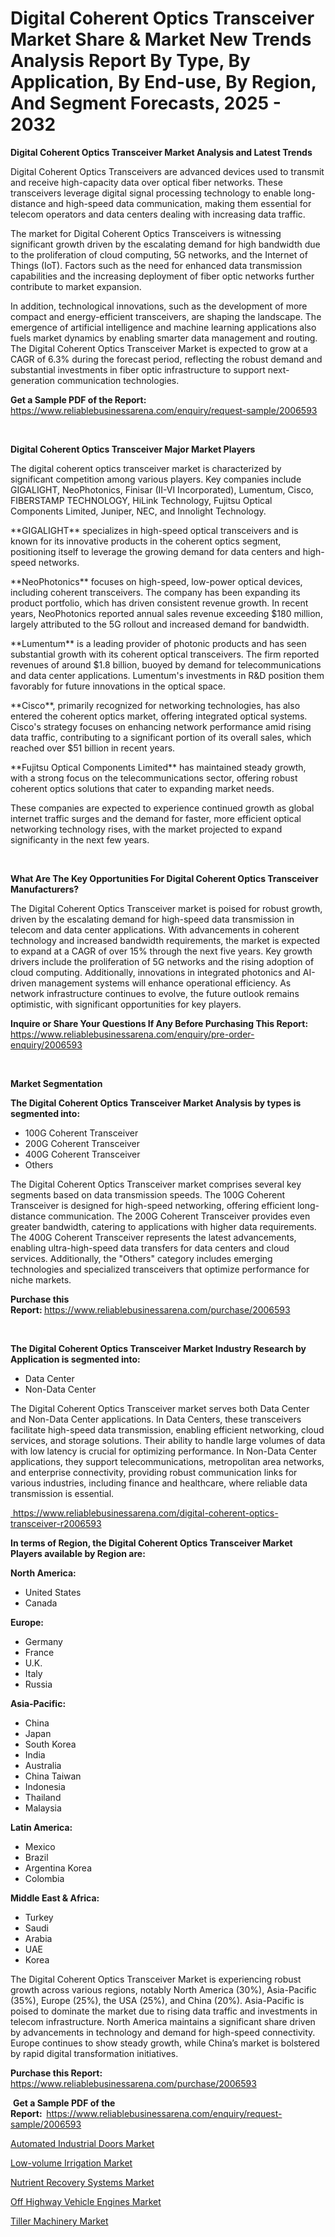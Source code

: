 <p><h1>Digital Coherent Optics Transceiver Market Share & Market New Trends Analysis Report By Type, By Application, By End-use, By Region, And Segment Forecasts, 2025 - 2032</h1></p><p><strong>Digital Coherent Optics Transceiver Market Analysis and Latest Trends</strong></p>
<p><p>Digital Coherent Optics Transceivers are advanced devices used to transmit and receive high-capacity data over optical fiber networks. These transceivers leverage digital signal processing technology to enable long-distance and high-speed data communication, making them essential for telecom operators and data centers dealing with increasing data traffic. </p><p>The market for Digital Coherent Optics Transceivers is witnessing significant growth driven by the escalating demand for high bandwidth due to the proliferation of cloud computing, 5G networks, and the Internet of Things (IoT). Factors such as the need for enhanced data transmission capabilities and the increasing deployment of fiber optic networks further contribute to market expansion. </p><p>In addition, technological innovations, such as the development of more compact and energy-efficient transceivers, are shaping the landscape. The emergence of artificial intelligence and machine learning applications also fuels market dynamics by enabling smarter data management and routing. The Digital Coherent Optics Transceiver Market is expected to grow at a CAGR of 6.3% during the forecast period, reflecting the robust demand and substantial investments in fiber optic infrastructure to support next-generation communication technologies.</p></p>
<p><strong>Get a Sample PDF of the Report:&nbsp;</strong> <a href="https://www.reliablebusinessarena.com/enquiry/request-sample/2006593?utm_campaign=2112&utm_medium=2&utm_source=Github&utm_content=ia&utm_term=28022025&utm_id=digital-coherent-optics-transceiver">https://www.reliablebusinessarena.com/enquiry/request-sample/2006593</a></p>
<p>&nbsp;</p>
<p><strong>Digital Coherent Optics Transceiver Major Market Players</strong></p>
<p><p>The digital coherent optics transceiver market is characterized by significant competition among various players. Key companies include GIGALIGHT, NeoPhotonics, Finisar (II-VI Incorporated), Lumentum, Cisco, FIBERSTAMP TECHNOLOGY, HiLink Technology, Fujitsu Optical Components Limited, Juniper, NEC, and Innolight Technology. </p><p>**GIGALIGHT** specializes in high-speed optical transceivers and is known for its innovative products in the coherent optics segment, positioning itself to leverage the growing demand for data centers and high-speed networks.</p><p>**NeoPhotonics** focuses on high-speed, low-power optical devices, including coherent transceivers. The company has been expanding its product portfolio, which has driven consistent revenue growth. In recent years, NeoPhotonics reported annual sales revenue exceeding $180 million, largely attributed to the 5G rollout and increased demand for bandwidth.</p><p>**Lumentum** is a leading provider of photonic products and has seen substantial growth with its coherent optical transceivers. The firm reported revenues of around $1.8 billion, buoyed by demand for telecommunications and data center applications. Lumentum's investments in R&D position them favorably for future innovations in the optical space.</p><p>**Cisco**, primarily recognized for networking technologies, has also entered the coherent optics market, offering integrated optical systems. Cisco's strategy focuses on enhancing network performance amid rising data traffic, contributing to a significant portion of its overall sales, which reached over $51 billion in recent years.</p><p>**Fujitsu Optical Components Limited** has maintained steady growth, with a strong focus on the telecommunications sector, offering robust coherent optics solutions that cater to expanding market needs.</p><p>These companies are expected to experience continued growth as global internet traffic surges and the demand for faster, more efficient optical networking technology rises, with the market projected to expand significanty in the next few years.</p></p>
<p>&nbsp;</p>
<p><strong>What Are The Key Opportunities For Digital Coherent Optics Transceiver Manufacturers?</strong></p>
<p><p>The Digital Coherent Optics Transceiver market is poised for robust growth, driven by the escalating demand for high-speed data transmission in telecom and data center applications. With advancements in coherent technology and increased bandwidth requirements, the market is expected to expand at a CAGR of over 15% through the next five years. Key growth drivers include the proliferation of 5G networks and the rising adoption of cloud computing. Additionally, innovations in integrated photonics and AI-driven management systems will enhance operational efficiency. As network infrastructure continues to evolve, the future outlook remains optimistic, with significant opportunities for key players.</p></p>
<p><strong>Inquire or Share Your Questions If Any Before Purchasing This Report:</strong> <a href="https://www.reliablebusinessarena.com/enquiry/pre-order-enquiry/2006593?utm_campaign=2112&utm_medium=2&utm_source=Github&utm_content=ia&utm_term=28022025&utm_id=digital-coherent-optics-transceiver">https://www.reliablebusinessarena.com/enquiry/pre-order-enquiry/2006593</a></p>
<p>&nbsp;</p>
<p><strong>Market Segmentation</strong></p>
<p><strong>The Digital Coherent Optics Transceiver Market Analysis by types is segmented into:</strong></p>
<p><ul><li>100G Coherent Transceiver</li><li>200G Coherent Transceiver</li><li>400G Coherent Transceiver</li><li>Others</li></ul></p>
<p><p>The Digital Coherent Optics Transceiver market comprises several key segments based on data transmission speeds. The 100G Coherent Transceiver is designed for high-speed networking, offering efficient long-distance communication. The 200G Coherent Transceiver provides even greater bandwidth, catering to applications with higher data requirements. The 400G Coherent Transceiver represents the latest advancements, enabling ultra-high-speed data transfers for data centers and cloud services. Additionally, the "Others" category includes emerging technologies and specialized transceivers that optimize performance for niche markets.</p></p>
<p><strong>Purchase this Report:&nbsp;</strong><a href="https://www.reliablebusinessarena.com/purchase/2006593?utm_campaign=2112&utm_medium=2&utm_source=Github&utm_content=ia&utm_term=28022025&utm_id=digital-coherent-optics-transceiver">https://www.reliablebusinessarena.com/purchase/2006593</a></p>
<p>&nbsp;</p>
<p><strong>The Digital Coherent Optics Transceiver Market Industry Research by Application is segmented into:</strong></p>
<p><ul><li>Data Center</li><li>Non-Data Center</li></ul></p>
<p><p>The Digital Coherent Optics Transceiver market serves both Data Center and Non-Data Center applications. In Data Centers, these transceivers facilitate high-speed data transmission, enabling efficient networking, cloud services, and storage solutions. Their ability to handle large volumes of data with low latency is crucial for optimizing performance. In Non-Data Center applications, they support telecommunications, metropolitan area networks, and enterprise connectivity, providing robust communication links for various industries, including finance and healthcare, where reliable data transmission is essential.</p></p>
<p><a href="https://www.reliablebusinessarena.com/digital-coherent-optics-transceiver-r2006593?utm_campaign=2112&utm_medium=2&utm_source=Github&utm_content=ia&utm_term=28022025&utm_id=digital-coherent-optics-transceiver">&nbsp;https://www.reliablebusinessarena.com/digital-coherent-optics-transceiver-r2006593</a></p>
<p><strong>In terms of Region, the Digital Coherent Optics Transceiver Market Players available by Region are:</strong></p>
<p>
    <p> <strong> North America: </strong>
        <ul>
            <li>United States</li>
            <li>Canada</li>
        </ul>
        </p> 
    <p> <strong> Europe: </strong>
        <ul>
            <li>Germany</li>
            <li>France</li>
            <li>U.K.</li>
            <li>Italy</li>
            <li>Russia</li>
        </ul>
        </p> 
    <p> <strong> Asia-Pacific: </strong>
        <ul>
            <li>China</li>
            <li>Japan</li>
            <li>South Korea</li>
            <li>India</li>
            <li>Australia</li>
            <li>China Taiwan</li>
            <li>Indonesia</li>
            <li>Thailand</li>
            <li>Malaysia</li>
        </ul>
        </p> 
    <p> <strong> Latin America: </strong>
        <ul>
            <li>Mexico</li>
            <li>Brazil</li>
            <li>Argentina Korea</li>
            <li>Colombia</li>
        </ul>
        </p> 
    <p> <strong> Middle East & Africa: </strong>
        <ul>
            <li>Turkey</li>
            <li>Saudi</li>
            <li>Arabia</li>
            <li>UAE</li>
            <li>Korea</li>
        </ul>
    </p>
    </p>
<p><p>The Digital Coherent Optics Transceiver Market is experiencing robust growth across various regions, notably North America (30%), Asia-Pacific (35%), Europe (25%), the USA (25%), and China (20%). Asia-Pacific is poised to dominate the market due to rising data traffic and investments in telecom infrastructure. North America maintains a significant share driven by advancements in technology and demand for high-speed connectivity. Europe continues to show steady growth, while China’s market is bolstered by rapid digital transformation initiatives.</p></p>
<p><strong>Purchase this Report: </strong><a href="https://www.reliablebusinessarena.com/purchase/2006593?utm_campaign=2112&utm_medium=2&utm_source=Github&utm_content=ia&utm_term=28022025&utm_id=digital-coherent-optics-transceiver">https://www.reliablebusinessarena.com/purchase/2006593</a></p>
<p>&nbsp;<strong>Get a Sample PDF of the Report:&nbsp;&nbsp;</strong><a href="https://www.reliablebusinessarena.com/enquiry/request-sample/2006593?utm_campaign=2112&utm_medium=2&utm_source=Github&utm_content=ia&utm_term=28022025&utm_id=digital-coherent-optics-transceiver">https://www.reliablebusinessarena.com/enquiry/request-sample/2006593</a></p>
<p><strong></strong></p>
<p><p><a href="https://github.com/tsudathier20/Market-Research-Report-List-1/blob/main/automated-industrial-doors-market.md?utm_campaign=2112&utm_medium=2&utm_source=Github&utm_content=ia&utm_term=28022025&utm_id=digital-coherent-optics-transceiver">Automated Industrial Doors Market</a></p><p><a href="https://github.com/ubavicachida/Market-Research-Report-List-1/blob/main/low-volume-irrigation-market.md?utm_campaign=2112&utm_medium=2&utm_source=Github&utm_content=ia&utm_term=28022025&utm_id=digital-coherent-optics-transceiver">Low-volume Irrigation Market</a></p><p><a href="https://github.com/morraazes/Market-Research-Report-List-1/blob/main/nutrient-recovery-systems-market.md?utm_campaign=2112&utm_medium=2&utm_source=Github&utm_content=ia&utm_term=28022025&utm_id=digital-coherent-optics-transceiver">Nutrient Recovery Systems Market</a></p><p><a href="https://github.com/vaduzunny/Market-Research-Report-List-1/blob/main/off-highway-vehicle-engines-market.md?utm_campaign=2112&utm_medium=2&utm_source=Github&utm_content=ia&utm_term=28022025&utm_id=digital-coherent-optics-transceiver">Off Highway Vehicle Engines Market</a></p><p><a href="https://github.com/gasikcalbos8/Market-Research-Report-List-1/blob/main/tiller-machinery-market.md?utm_campaign=2112&utm_medium=2&utm_source=Github&utm_content=ia&utm_term=28022025&utm_id=digital-coherent-optics-transceiver">Tiller Machinery Market</a></p></p>